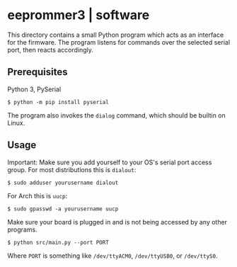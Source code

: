 # eeprommer3 | software

This directory contains a small Python program which acts as an interface
for the firmware. The program listens for commands over the selected serial
port, then reacts accordingly.

## Prerequisites

Python 3, PySerial
```shell
$ python -m pip install pyserial
```
The program also invokes the `dialog` command, which should be builtin on Linux.

## Usage

Important: Make sure you add yourself to your OS's serial port access group.
For most distributions this is `dialout`:
```shell
$ sudo adduser yourusername dialout
```
For Arch this is `uucp`:
```shell
$ sudo gpasswd -a yourusername uucp
```

Make sure your board is plugged in and is not being accessed by any other programs.

```shell
$ python src/main.py --port PORT
```
Where `PORT` is something like `/dev/ttyACM0`, `/dev/ttyUSB0`, or `/dev/ttyS0`.
